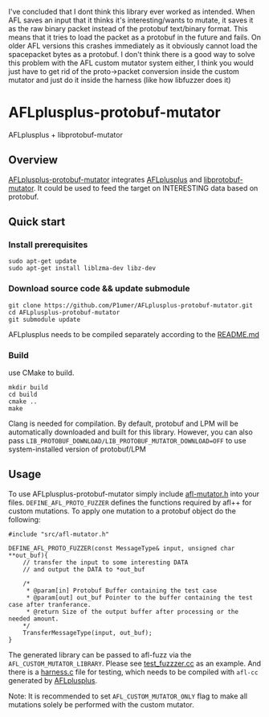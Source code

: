 I've concluded that I dont think this library ever worked as intended. When AFL saves an input that it thinks it's interesting/wants to mutate, it saves it as the raw binary packet instead of the protobuf text/binary format. This means that it tries to load the packet as a protobuf in the future and fails. On older AFL versions this crashes immediately as it obviously cannot load the spacepacket bytes as a protobuf. I don't think there is a good way to solve this problem with the AFL custom mutator system either, I think you would just have to get rid of the proto->packet conversion inside the custom mutator and just do it inside the harness (like how libfuzzer does it)
# AFLplusplus-protobuf-mutator
AFLplusplus + libprotobuf-mutator 
## Overview
[AFLplusplus-protobuf-mutator](https://github.com/P1umer/AFLplusplus-protobuf-mutator) integrates [AFLplusplus](https://github.com/AFLplusplus/AFLplusplus) and [libprotobuf-mutator](https://github.com/google/libprotobuf-mutator).
It could be used to feed the target on INTERESTING data based on protobuf.

## Quick start
### Install prerequisites
```
sudo apt-get update
sudo apt-get install liblzma-dev libz-dev
```
### Download source code && update submodule
```
git clone https://github.com/P1umer/AFLplusplus-protobuf-mutator.git
cd AFLplusplus-protobuf-mutator
git submodule update
```
AFLplusplus needs to be compiled separately according to the [README.md](https://github.com/AFLplusplus/AFLplusplus/blob/stable/README.md)

### Build
use CMake to build.
```
mkdir build
cd build
cmake ..
make
```
Clang is needed for compilation.
By default, protobuf and LPM will be automatically downloaded and built for this library. However, you can also pass `LIB_PROTOBUF_DOWNLOAD/LIB_PROTOBUF_MUTATOR_DOWNLOAD=OFF` to use system-installed version of protobuf/LPM

## Usage
To use AFLplusplus-protobuf-mutator simply include [afl-mutator.h](https://github.com/P1umer/AFLplusplus-protobuf-mutator/blob/main/src/afl-mutator.h) into your files. `DEFINE_AFL_PROTO_FUZZER` defines the functions required by afl++ for custom mutations. To apply one mutation to a protobuf object do the following:
```
#include "src/afl-mutator.h"

DEFINE_AFL_PROTO_FUZZER(const MessageType& input, unsigned char **out_buf){
    // transfer the input to some interesting DATA
    // and output the DATA to *out_buf
    
    /*
     * @param[in] Protobuf Buffer containing the test case
     * @param[out] out_buf Pointer to the buffer containing the test case after tranferance. 
     * @return Size of the output buffer after processing or the needed amount.
    */
    TransferMessageType(input, out_buf); 
}
```
The generated library can be passed to afl-fuzz via the `AFL_CUSTOM_MUTATOR_LIBRARY`.
Please see [test_fuzzzer.cc](https://github.com/P1umer/AFLplusplus-protobuf-mutator/blob/main/example/test_fuzzer.cc) as an example.
And there is a [harness.c](https://github.com/P1umer/AFLplusplus-protobuf-mutator/blob/main/example/harness.c) file for testing, which needs to be compiled with `afl-cc` generated by [AFLplusplus](https://github.com/AFLplusplus/AFLplusplus).

Note: It is recommended to set `AFL_CUSTOM_MUTATOR_ONLY` flag to make all mutations solely be performed with the custom mutator.
